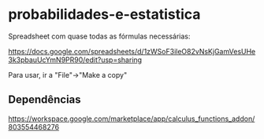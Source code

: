 # probabilidades-e-estatistica
Spreadsheet com quase todas as fórmulas necessárias:

https://docs.google.com/spreadsheets/d/1zWSoF3ileO82vNsKjGamVesUHe3k3pbauUcYmN9PR90/edit?usp=sharing

Para usar, ir a "File"->"Make a copy"

## Dependências

https://workspace.google.com/marketplace/app/calculus_functions_addon/803554468276
